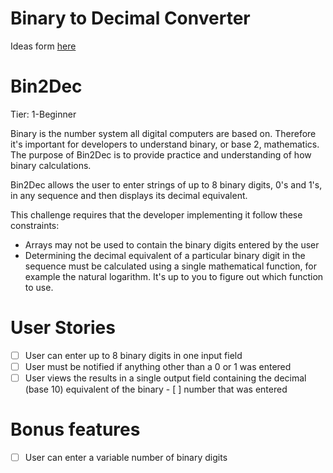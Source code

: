 # Binary to Decimal Converter

Ideas form [here](https://github.com/florinpop17/app-ideas)

# Bin2Dec

Tier: 1-Beginner

Binary is the number system all digital computers are based on. Therefore it's important for developers to understand binary, or base 2, mathematics. The purpose of Bin2Dec is to provide practice and understanding of how binary calculations.

Bin2Dec allows the user to enter strings of up to 8 binary digits, 0's and 1's, in any sequence and then displays its decimal equivalent.

This challenge requires that the developer implementing it follow these constraints:

- Arrays may not be used to contain the binary digits entered by the user
- Determining the decimal equivalent of a particular binary digit in the sequence must be calculated using a single mathematical function, for example the natural logarithm. It's up to you to figure out which function to use.

# User Stories

- [ ] User can enter up to 8 binary digits in one input field
- [ ] User must be notified if anything other than a 0 or 1 was entered
- [ ]  User views the results in a single output field containing the decimal (base 10) equivalent of the binary - [ ] number that was entered
# Bonus features

- [ ]  User can enter a variable number of binary digits